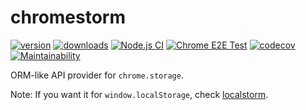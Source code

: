 # chromestorm

[![version](https://img.shields.io/npm/v/chromestorm)](https://www.npmjs.com/package/chromestorm)
[![downloads](https://img.shields.io/npm/dt/chromestorm)](https://www.npmjs.com/package/chromestorm)
[![Node.js CI](https://github.com/otiai10/chromestorm/actions/workflows/node.yml/badge.svg)](https://github.com/otiai10/chromestorm/actions/workflows/node.yml)
[![Chrome E2E Test](https://github.com/otiai10/chromestorm/actions/workflows/chrome-test.yml/badge.svg)](https://github.com/otiai10/chromestorm/actions/workflows/chrome-test.yml)
[![codecov](https://codecov.io/github/otiai10/chromestorm/branch/main/graph/badge.svg?token=z3Nzs6xVGF)](https://codecov.io/github/otiai10/chromestorm)
[![Maintainability](https://api.codeclimate.com/v1/badges/df8271f73cd0791369f6/maintainability)](https://codeclimate.com/github/otiai10/chromestorm/maintainability)

ORM-like API provider for `chrome.storage`.

Note: If you want it for `window.localStorage`, check [localstorm](https://github.com/otiai10/localstorm).

